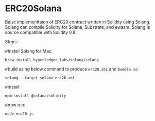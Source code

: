 # ERC20Solana


Baisc implementtaion of ERC20 contract written in Solidity using Solang. Solang can compile Solidity for Solana, Substrate, and ewasm. 
Solang is source compatible with Solidity 0.8.

Steps:

#Install Solang for Mac:

```
brew install hyperledger-labs/solang/solang
```

#build using below command to produce `erc20.abi` and `bundle.so`:

```
solang --target solana erc20.sol
```

#install 
```
npm install @solana/solidity
```

#now run:
```
node erc20.js
```
